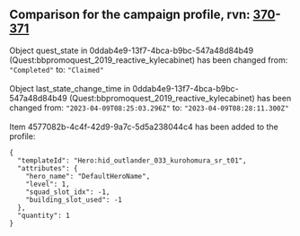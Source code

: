 ## Comparison for the campaign profile, rvn: [370](https://github.com/PRO100KatYT/FortniteProfileRevisions/tree/main/profiles/campaign/370%20campaign.json)-[371](https://github.com/PRO100KatYT/FortniteProfileRevisions/tree/main/profiles/campaign/371%20campaign.json)

Object quest_state in 0ddab4e9-13f7-4bca-b9bc-547a48d84b49 (Quest:bbpromoquest_2019_reactive_kylecabinet) has been changed from: `"Completed"` to: `"Claimed"`
<br><br>
Object last_state_change_time in 0ddab4e9-13f7-4bca-b9bc-547a48d84b49 (Quest:bbpromoquest_2019_reactive_kylecabinet) has been changed from: `"2023-04-09T08:25:03.296Z"` to: `"2023-04-09T08:28:11.300Z"`
<br><br>
Item 4577082b-4c4f-42d9-9a7c-5d5a238044c4 has been added to the profile:

```
{
  "templateId": "Hero:hid_outlander_033_kurohomura_sr_t01",
  "attributes": {
    "hero_name": "DefaultHeroName",
    "level": 1,
    "squad_slot_idx": -1,
    "building_slot_used": -1
  },
  "quantity": 1
}
```

<br><br>
